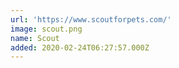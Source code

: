 ```yaml
---
url: 'https://www.scoutforpets.com/'
image: scout.png
name: Scout
added: 2020-02-24T06:27:57.000Z
---
```

